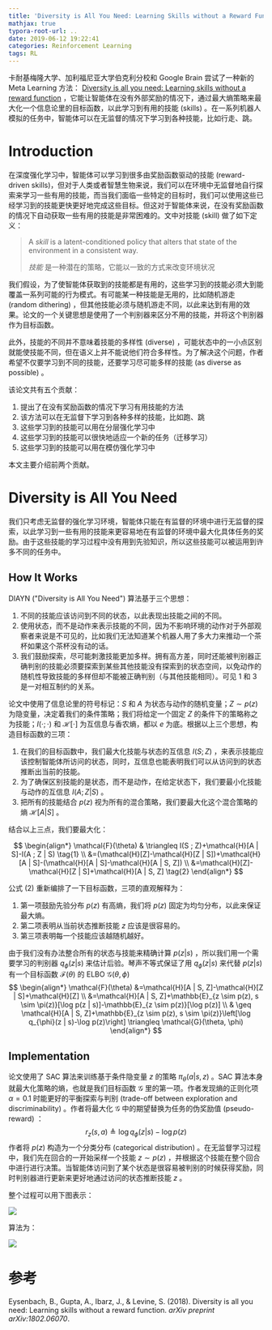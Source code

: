 ```yaml
---
title: 'Diversity is All You Need: Learning Skills without a Reward Function'
mathjax: true
typora-root-url: ..
date: 2019-06-12 19:22:41
categories: Reinforcement Learning
tags: RL
---
```


卡耐基梅隆大学、加利福尼亚大学伯克利分校和 Google Brain 尝试了一种新的 Meta Learning 方法： [Diversity is all you need: Learning skills without a reward function](https://arxiv.org/abs/1802.06070) ，它能让智能体在没有外部奖励的情况下，通过最大熵策略来最大化一个信息论里的目标函数，以此学习到有用的技能 (skills) 。在一系列机器人模拟的任务中，智能体可以在无监督的情况下学习到各种技能，比如行走、跳。

<!--more-->

# Introduction

在深度强化学习中，智能体可以学习到很多由奖励函数驱动的技能 (reward-driven skills)，但对于人类或者智慧生物来说，我们可以在环境中无监督地自行探索来学习一些有用的技能，而当我们面临一些特定的目标时，我们可以使用这些已经学习到的技能更快更好地完成这些目标。但这对于智能体来说，在没有奖励函数的情况下自动获取一些有用的技能是非常困难的。文中对技能 (skill) 做了如下定义：

> A *skill* is a latent-conditioned policy that alters that state of the environment in a consistent way.
>
> *技能* 是一种潜在的策略，它能以一致的方式来改变环境状况

我们假设，为了使智能体获取到的技能都是有用的，这些学习到的技能必须大到能覆盖一系列可能的行为模式。有可能某一种技能是无用的，比如随机游走 (random dithering) ，但其他技能必须与随机游走不同，以此来达到有用的效果。论文的一个关键思想是使用了一个判别器来区分不用的技能，并将这个判别器作为目标函数。

此外，技能的不同并不意味着技能的多样性 (diverse) ，可能状态中的一小点区别就能使技能不同，但在语义上并不能说他们符合多样性。为了解决这个问题，作者希望不仅要学习到不同的技能，还要学习尽可能多样的技能 (as diverse as possible) 。

该论文共有五个贡献：

1. 提出了在没有奖励函数的情况下学习有用技能的方法
2. 该方法可以在无监督下学习到各种多样的技能，比如跑、跳
3. 这些学习到的技能可以用在分层强化学习中
4. 这些学习到的技能可以很快地适应一个新的任务（迁移学习）
5. 这些学习到的技能可以用在模仿强化学习中

本文主要介绍前两个贡献。

# Diversity is All You Need

我们只考虑无监督的强化学习环境，智能体只能在有监督的环境中进行无监督的探索，以此学习到一些有用的技能来更容易地在有监督的环境中最大化具体任务的奖励。由于这些技能的学习过程中没有用到先验知识，所以这些技能可以被运用到许多不同的任务中。

## How It Works

DIAYN ("Diversity is All You Need") 算法基于三个思想：

1. 不同的技能应该访问到不同的状态，以此表现出技能之间的不同。
2. 使用状态，而不是动作来表示技能的不同，因为不影响环境的动作对于外部观察者来说是不可见的，比如我们无法知道某个机器人用了多大力来推动一个茶杯如果这个茶杯没有动的话。
3. 我们鼓励探索，尽可能刺激技能更加多样。拥有高方差，同时还能被判别器正确判别的技能必须要探索到某些其他技能没有探索到的状态空间，以免动作的随机性导致技能的多样但却不能被正确判别（与其他技能相同）。可见 1 和 3 是一对相互制约的关系。

论文中使用了信息论里的符号标记：$S$ 和 $A$ 为状态与动作的随机变量；$Z \sim p(z)$ 为隐变量，决定着我们的条件策略；我们将给定一个固定 $Z$ 的条件下的策略称之为技能；$I(\cdot ; \cdot)$ 和 $\mathcal{H}[\cdot]$ 为互信息与香农熵，都以 $e$ 为底。根据以上三个思想，构造目标函数的三项：

1. 在我们的目标函数中，我们最大化技能与状态的互信息 $I(S ; Z)$ ，来表示技能应该控制智能体所访问的状态，同时，互信息也能表明我们可以从访问到的状态推断出当前的技能。
2. 为了确保区别技能的是状态，而不是动作，在给定状态下，我们要最小化技能与动作的互信息 $I(A ; Z | S)$ 。
3. 把所有的技能结合 $p(z)$ 视为所有的混合策略，我们要最大化这个混合策略的熵 $\mathcal{H}[A | S]$ 。

结合以上三点，我们要最大化：

$$
\begin{align*}
\mathcal{F}(\theta) & \triangleq I(S ; Z)+\mathcal{H}[A | S]-I(A ; Z | S) \tag{1} \\ 
&=(\mathcal{H}[Z]-\mathcal{H}[Z | S])+\mathcal{H}[A | S]-(\mathcal{H}[A | S]-\mathcal{H}[A | S, Z]) \\ 
&=\mathcal{H}[Z]-\mathcal{H}[Z | S]+\mathcal{H}[A | S, Z] \tag{2}
\end{align*}
$$

公式 (2) 重新编排了一下目标函数，三项的直观解释为：

1. 第一项鼓励先验分布 $p(z)$ 有高熵，我们将 $p(z)$ 固定为均匀分布，以此来保证最大熵。
2. 第二项表明从当前状态推断技能 $z$ 应该是很容易的。
3. 第三项表明每一个技能应该越随机越好。

由于我们没有办法整合所有的状态与技能来精确计算 $p(z|s)$ ，所以我们用一个需要学习的判别器 $q_{\phi}(z | s)$ 来估计后验。琴声不等式保证了用 $q_{\phi}(z | s)$ 来代替 $p(z|s)$ 有一个目标函数 $\mathcal{F}(\theta)$ 的 ELBO $\mathcal{G}(\theta, \phi)$
$$
\begin{align*} \mathcal{F}(\theta) &=\mathcal{H}[A | S, Z]-\mathcal{H}[Z | S]+\mathcal{H}[Z] \\ &=\mathcal{H}[A | S, Z]+\mathbb{E}_{z \sim p(z), s \sim \pi(z)}[\log p(z | s)]-\mathbb{E}_{z \sim p(z)}[\log p(z)] \\ & \geq \mathcal{H}[A | S, Z]+\mathbb{E}_{z \sim p(z), s \sim \pi(z)}\left[\log q_{\phi}(z | s)-\log p(z)\right] \triangleq \mathcal{G}(\theta, \phi) \end{align*}
$$

## Implementation

论文使用了 SAC 算法来训练基于条件隐变量 $z$ 的策略 $\pi_{\theta}(a | s, z)$ 。SAC 算法本身就最大化策略的熵，也就是我们目标函数 $\mathcal{G}$ 里的第一项。作者发现熵的正则化项 $\alpha=0.1$ 时能更好的平衡探索与判别 (trade-off between exploration and discriminability) 。作者将最大化 $\mathcal{G}$ 中的期望替换为任务的伪奖励值 (pseudo-reward) ：
$$
r_{z}(s, a) \triangleq \log q_{\phi}(z | s)-\log p(z)
$$
作者将 $p(z)$ 构造为一个分类分布 (categorical distribution) 。在无监督学习过程中，我们先在回合的一开始采样一个技能 $z\sim p(z)$ ，并根据这个技能在整个回合中进行进行决策。当智能体访问到了某个状态是很容易被判别的时候获得奖励，同时判别器进行更新来更好地通过访问的状态推断技能 $z$ 。

整个过程可以用下图表示：

![](/images/2019-06-12-Diversity-is-All-You-Need-Learning-Skills-without-a-Reward-Function/1560395730526.png)

算法为：

![](/images/2019-06-12-Diversity-is-All-You-Need-Learning-Skills-without-a-Reward-Function/1560400721863.png)

# 参考

Eysenbach, B., Gupta, A., Ibarz, J., & Levine, S. (2018). Diversity is all you need: Learning skills without a reward function. *arXiv preprint arXiv:1802.06070*.